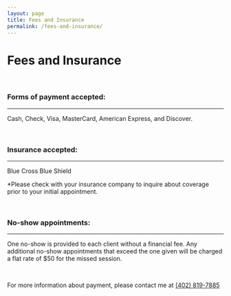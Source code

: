 ```yaml
---
layout: page
title: Fees and Insurance
permalink: /fees-and-insurance/
---
```

<div class="row">
  <div class="col-md-6 col-md-offset-3 col-xs-10 col-xs-offset-1">

<h1>Fees and Insurance</h1>
<br>
<h3>Forms of payment accepted:</h3>
<hr>
<p class="indent">Cash, Check, Visa, MasterCard, American Express, and Discover.</p>


<br>
<h3>Insurance accepted:</h3>
<hr>
<p class="indent">Blue Cross Blue Shield</p>



<p class="sub-text">*Please check with your insurance company to inquire about coverage prior to your initial appointment.</p>


<br>
<h3>No-show appointments:</h3>
<hr>
<p class="indent">One no-show is provided to each client without a financial fee. Any additional no-show appointments that exceed the one given will be charged a flat rate of $50 for the missed session.</p>


<br>
<p>For more information about payment, please contact me at <a href="tel:1-402-819-7885">(402) 819-7885</a></p>

  </div>
</div>
